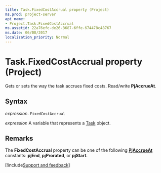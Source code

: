 ```yaml
---
title: Task.FixedCostAccrual property (Project)
ms.prod: project-server
api_name:
- Project.Task.FixedCostAccrual
ms.assetid: 22a76efc-de26-3687-6ffe-674478c48767
ms.date: 06/08/2017
localization_priority: Normal
---
```



# Task.FixedCostAccrual property (Project)

Gets or sets the way the task accrues fixed costs. Read/write  **PjAccrueAt**.


## Syntax

_expression_. `FixedCostAccrual`

_expression_ A variable that represents a [Task](./Project.Task.md) object.


## Remarks

The  **FixedCostAccrual** property can be one of the following **[PjAccrueAt](Project.PjAccrueAt.md)** constants: **pjEnd**, **pjProrated**, or **pjStart**.

[!include[Support and feedback](~/includes/feedback-boilerplate.md)]